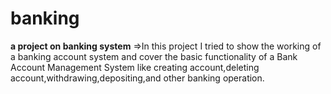 # banking
**a project on banking system**
=>In this project I tried to show the working of a banking account system and 
cover the basic functionality of a Bank Account Management System 
like creating account,deleting account,withdrawing,depositing,and other banking operation.

